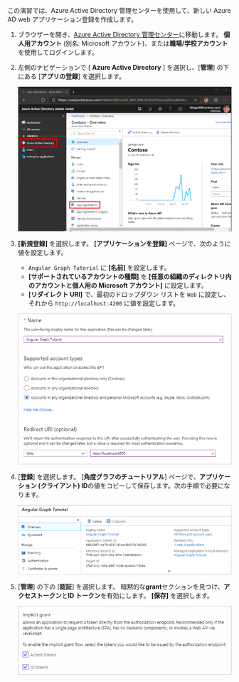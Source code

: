 <!-- markdownlint-disable MD002 MD041 -->

この演習では、Azure Active Directory 管理センターを使用して、新しい Azure AD web アプリケーション登録を作成します。

1. ブラウザーを開き、[Azure Active Directory 管理センター](https://aad.portal.azure.com)に移動します。 **個人用アカウント** (別名: Microsoft アカウント)、または**職場/学校アカウント**を使用してログインします。

1. 左側のナビゲーションで [ **Azure Active Directory** ] を選択し、[**管理**] の下にある [**アプリの登録**] を選択します。

    ![アプリの登録のスクリーンショット ](./images/aad-portal-app-registrations.png)

1. **[新規登録]** を選択します。 **[アプリケーションを登録]** ページで、次のように値を設定します。

    - `Angular Graph Tutorial` に **[名前]** を設定します。
    - **[サポートされているアカウントの種類]** を **[任意の組織のディレクトリ内のアカウントと個人用の Microsoft アカウント]** に設定します。
    - **[リダイレクト URI]** で、最初のドロップダウン リストを `Web` に設定し、それから `http://localhost:4200` に値を設定します。

    ![[アプリケーションの登録] ページのスクリーンショット](./images/aad-register-an-app.png)

1. [**登録**] を選択します。 [**角度グラフのチュートリアル**] ページで、**アプリケーション (クライアント) ID**の値をコピーして保存します。次の手順で必要になります。

    ![新しいアプリの登録のアプリケーション ID のスクリーンショット](./images/aad-application-id.png)

1. [**管理**] の下の [**認証**] を選択します。 暗黙的な**grant**セクションを見つけ、**アクセストークン**と**ID トークン**を有効にします。 **[保存]** を選択します。

    ![暗黙的な grant セクションのスクリーンショット](./images/aad-implicit-grant.png)
